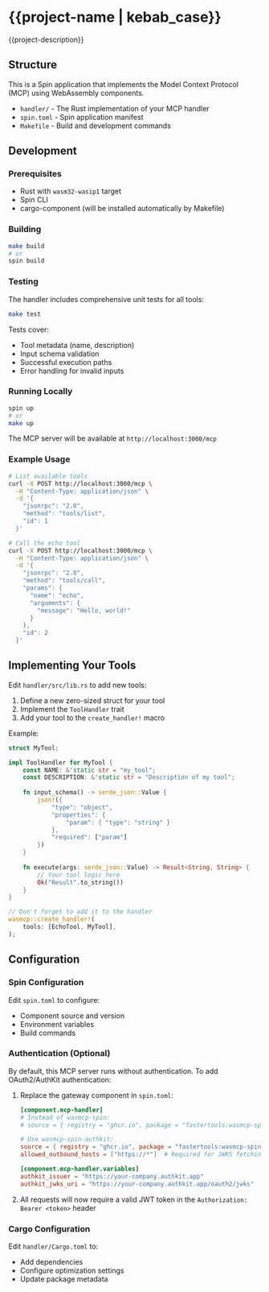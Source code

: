 # {{project-name | kebab_case}}

{{project-description}}

## Structure

This is a Spin application that implements the Model Context Protocol (MCP) using WebAssembly components.

- `handler/` - The Rust implementation of your MCP handler
- `spin.toml` - Spin application manifest
- `Makefile` - Build and development commands

## Development

### Prerequisites

- Rust with `wasm32-wasip1` target
- Spin CLI
- cargo-component (will be installed automatically by Makefile)

### Building

```bash
make build
# or
spin build
```

### Testing

The handler includes comprehensive unit tests for all tools:

```bash
make test
```

Tests cover:
- Tool metadata (name, description)
- Input schema validation
- Successful execution paths
- Error handling for invalid inputs

### Running Locally

```bash
spin up
# or
make up
```

The MCP server will be available at `http://localhost:3000/mcp`

### Example Usage

```bash
# List available tools
curl -X POST http://localhost:3000/mcp \
  -H "Content-Type: application/json" \
  -d '{
    "jsonrpc": "2.0",
    "method": "tools/list",
    "id": 1
  }'

# Call the echo tool
curl -X POST http://localhost:3000/mcp \
  -H "Content-Type: application/json" \
  -d '{
    "jsonrpc": "2.0",
    "method": "tools/call",
    "params": {
      "name": "echo",
      "arguments": {
        "message": "Hello, world!"
      }
    },
    "id": 2
  }'
```

## Implementing Your Tools

Edit `handler/src/lib.rs` to add new tools:

1. Define a new zero-sized struct for your tool
2. Implement the `ToolHandler` trait
3. Add your tool to the `create_handler!` macro

Example:
```rust
struct MyTool;

impl ToolHandler for MyTool {
    const NAME: &'static str = "my_tool";
    const DESCRIPTION: &'static str = "Description of my tool";
    
    fn input_schema() -> serde_json::Value {
        json!({
            "type": "object",
            "properties": {
                "param": { "type": "string" }
            },
            "required": ["param"]
        })
    }
    
    fn execute(args: serde_json::Value) -> Result<String, String> {
        // Your tool logic here
        Ok("Result".to_string())
    }
}

// Don't forget to add it to the handler
wasmcp::create_handler!(
    tools: [EchoTool, MyTool],
);
```

## Configuration

### Spin Configuration

Edit `spin.toml` to configure:
- Component source and version
- Environment variables
- Build commands

### Authentication (Optional)

By default, this MCP server runs without authentication. To add OAuth2/AuthKit authentication:

1. Replace the gateway component in `spin.toml`:
   ```toml
   [component.mcp-handler]
   # Instead of wasmcp-spin:
   # source = { registry = "ghcr.io", package = "fastertools:wasmcp-spin", version = "0.0.3" }
   
   # Use wasmcp-spin-authkit:
   source = { registry = "ghcr.io", package = "fastertools:wasmcp-spin-authkit", version = "0.1.0" }
   allowed_outbound_hosts = ["https://*"]  # Required for JWKS fetching
   
   [component.mcp-handler.variables]
   authkit_issuer = "https://your-company.authkit.app"
   authkit_jwks_uri = "https://your-company.authkit.app/oauth2/jwks"
   ```

2. All requests will now require a valid JWT token in the `Authorization: Bearer <token>` header

### Cargo Configuration

Edit `handler/Cargo.toml` to:
- Add dependencies
- Configure optimization settings
- Update package metadata